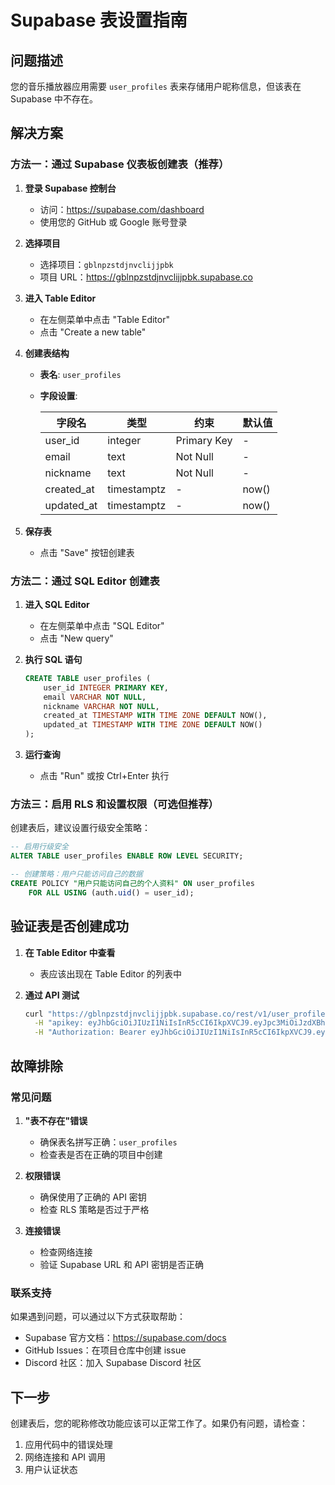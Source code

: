 # Supabase 表设置指南

## 问题描述
您的音乐播放器应用需要 `user_profiles` 表来存储用户昵称信息，但该表在 Supabase 中不存在。

## 解决方案

### 方法一：通过 Supabase 仪表板创建表（推荐）

1. **登录 Supabase 控制台**
   - 访问：https://supabase.com/dashboard
   - 使用您的 GitHub 或 Google 账号登录

2. **选择项目**
   - 选择项目：`gblnpzstdjnvclijjpbk`
   - 项目 URL：https://gblnpzstdjnvclijjpbk.supabase.co

3. **进入 Table Editor**
   - 在左侧菜单中点击 "Table Editor"
   - 点击 "Create a new table"

4. **创建表结构**
   - **表名**: `user_profiles`
   - **字段设置**:
     
     | 字段名 | 类型 | 约束 | 默认值 |
     |--------|------|------|--------|
     | user_id | integer | Primary Key | - |
     | email | text | Not Null | - |
     | nickname | text | Not Null | - |
     | created_at | timestamptz | - | now() |
     | updated_at | timestamptz | - | now() |

5. **保存表**
   - 点击 "Save" 按钮创建表

### 方法二：通过 SQL Editor 创建表

1. **进入 SQL Editor**
   - 在左侧菜单中点击 "SQL Editor"
   - 点击 "New query"

2. **执行 SQL 语句**
   ```sql
   CREATE TABLE user_profiles (
       user_id INTEGER PRIMARY KEY,
       email VARCHAR NOT NULL,
       nickname VARCHAR NOT NULL,
       created_at TIMESTAMP WITH TIME ZONE DEFAULT NOW(),
       updated_at TIMESTAMP WITH TIME ZONE DEFAULT NOW()
   );
   ```

3. **运行查询**
   - 点击 "Run" 或按 Ctrl+Enter 执行

### 方法三：启用 RLS 和设置权限（可选但推荐）

创建表后，建议设置行级安全策略：

```sql
-- 启用行级安全
ALTER TABLE user_profiles ENABLE ROW LEVEL SECURITY;

-- 创建策略：用户只能访问自己的数据
CREATE POLICY "用户只能访问自己的个人资料" ON user_profiles
    FOR ALL USING (auth.uid() = user_id);
```

## 验证表是否创建成功

1. **在 Table Editor 中查看**
   - 表应该出现在 Table Editor 的列表中

2. **通过 API 测试**
   ```bash
   curl "https://gblnpzstdjnvclijjpbk.supabase.co/rest/v1/user_profiles?limit=1" \
     -H "apikey: eyJhbGciOiJIUzI1NiIsInR5cCI6IkpXVCJ9.eyJpc3MiOiJzdXBhYmFzZSIsInJlZiI6ImdibG5wenN0ZGpudmNsaWpqcGJrIiwicm9sZSI6ImFub24iLCJpYXQiOjE3NjA0NjgzNjEsImV4cCI6MjA3NjA0NDM2MX0.YaMwiKVVUgToza4vMtBjHAgvE28fdWTqtNHHtI9peFU" \
     -H "Authorization: Bearer eyJhbGciOiJIUzI1NiIsInR5cCI6IkpXVCJ9.eyJpc3MiOiJzdXBhYmFzZSIsInJlZiI6ImdibG5wenN0ZGpudmNsaWpqcGJrIiwicm9sZSI6ImFub24iLCJpYXQiOjE3NjA0NjgzNjEsImV4cCI6MjA3NjA0NDM2MX0.YaMwiKVVUgToza4vMtBjHAgvE28fdWTqtNHHtI9peFU"
   ```

## 故障排除

### 常见问题

1. **"表不存在"错误**
   - 确保表名拼写正确：`user_profiles`
   - 检查表是否在正确的项目中创建

2. **权限错误**
   - 确保使用了正确的 API 密钥
   - 检查 RLS 策略是否过于严格

3. **连接错误**
   - 检查网络连接
   - 验证 Supabase URL 和 API 密钥是否正确

### 联系支持
如果遇到问题，可以通过以下方式获取帮助：
- Supabase 官方文档：https://supabase.com/docs
- GitHub Issues：在项目仓库中创建 issue
- Discord 社区：加入 Supabase Discord 社区

## 下一步

创建表后，您的昵称修改功能应该可以正常工作了。如果仍有问题，请检查：

1. 应用代码中的错误处理
2. 网络连接和 API 调用
3. 用户认证状态
